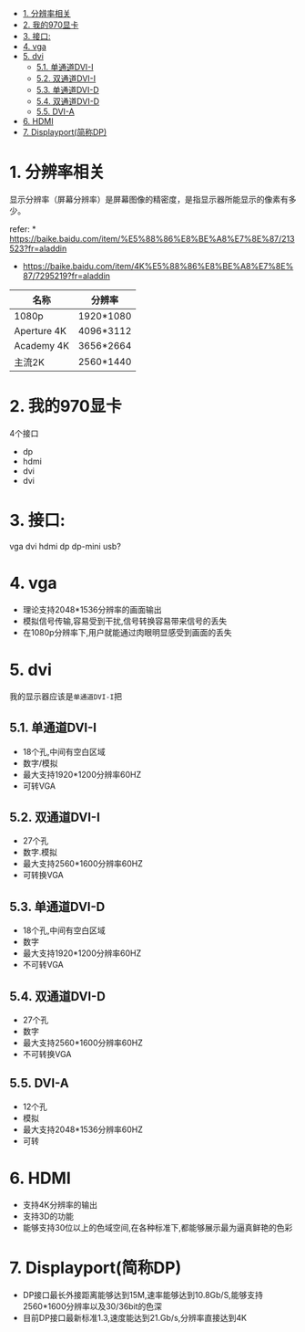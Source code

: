 

<!-- TOC -->

- [1. 分辨率相关](#1-分辨率相关)
- [2. 我的970显卡](#2-我的970显卡)
- [3. 接口:](#3-接口)
- [4. vga](#4-vga)
- [5. dvi](#5-dvi)
    - [5.1. 单通道DVI-I](#51-单通道dvi-i)
    - [5.2. 双通道DVI-I](#52-双通道dvi-i)
    - [5.3. 单通道DVI-D](#53-单通道dvi-d)
    - [5.4. 双通道DVI-D](#54-双通道dvi-d)
    - [5.5. DVI-A](#55-dvi-a)
- [6. HDMI](#6-hdmi)
- [7. Displayport(简称DP)](#7-displayport简称dp)

<!-- /TOC -->



# 1. 分辨率相关
显示分辨率（屏幕分辨率）是屏幕图像的精密度，是指显示器所能显示的像素有多少。

refer:
* 
https://baike.baidu.com/item/%E5%88%86%E8%BE%A8%E7%8E%87/213523?fr=aladdin

* https://baike.baidu.com/item/4K%E5%88%86%E8%BE%A8%E7%8E%87/7295219?fr=aladdin

名称|分辨率
-- | --
1080p|1920*1080
Aperture 4K|4096*3112
Academy 4K|3656*2664
主流2K|2560*1440

# 2. 我的970显卡
4个接口
* dp
* hdmi
* dvi
* dvi

# 3. 接口:
vga dvi hdmi dp dp-mini usb?

# 4. vga
* 理论支持2048*1536分辨率的画面输出
* 模拟信号传输,容易受到干扰,信号转换容易带来信号的丢失
* 在1080p分辨率下,用户就能通过肉眼明显感受到画面的丢失

# 5. dvi
我的显示器应该是`单通道DVI-I`把

## 5.1. 单通道DVI-I
* 18个孔,中间有空白区域
*  数字/模拟
* 最大支持1920*1200分辨率60HZ
* 可转VGA

## 5.2. 双通道DVI-I
* 27个孔
* 数字.模拟
* 最大支持2560*1600分辨率60HZ
* 可转换VGA

## 5.3. 单通道DVI-D
* 18个孔,中间有空白区域
* 数字
* 最大支持1920*1200分辨率60HZ
* 不可转VGA


## 5.4. 双通道DVI-D
* 27个孔
* 数字
* 最大支持2560*1600分辨率60HZ
* 不可转换VGA


## 5.5. DVI-A
* 12个孔
* 模拟
* 最大支持2048*1536分辨率60HZ
* 可转

# 6. HDMI
* 支持4K分辨率的输出
* 支持3D的功能
* 能够支持30位以上的色域空间,在各种标准下,都能够展示最为逼真鲜艳的色彩

# 7. Displayport(简称DP)
* DP接口最长外接距离能够达到15M,速率能够达到10.8Gb/S,能够支持2560*1600分辨率以及30/36bit的色深
* 目前DP接口最新标准1.3,速度能达到21.Gb/s,分辨率直接达到4K


